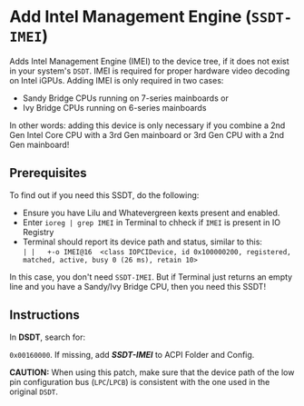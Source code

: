 # Add Intel Management Engine (`SSDT-IMEI`)
Adds Intel Management Engine (IMEI) to the device tree, if it does not exist in your system's `DSDT`. IMEI is required for proper hardware video decoding on Intel iGPUs. Adding IMEI is only required in two cases:

- Sandy Bridge CPUs running on 7-series mainboards or
- Ivy Bridge CPUs running on 6-series mainboards

In other words: adding this device is only necessary if you combine a 2nd Gen Intel Core CPU with a 3rd Gen mainboard or 3rd Gen CPU with a 2nd Gen mainboard!

## Prerequisites
To find out if you need this SSDT, do the following:

- Ensure you have Lilu and Whatevergreen kexts present and enabled.
- Enter `ioreg | grep IMEI` in Terminal to chheck if `IMEI` is present in IO Registry
- Terminal should report its device path and status, similar to this:</br>
	`| |   +-o IMEI@16  <class IOPCIDevice, id 0x100000200, registered, matched, active, busy 0 (26 ms), retain 10>`

In this case, you don't need `SSDT-IMEI`. But if Terminal just returns an empty line and you have a Sandy/Ivy Bridge CPU, then you need this SSDT!

## Instructions
In **DSDT**, search for:

`0x00160000`. If missing, add ***SSDT-IMEI*** to ACPI Folder and Config.

**CAUTION:** When using this patch, make sure that the device path of the low pin configuration bus (`LPC`/`LPCB`) is consistent with the one used in the original `DSDT`.
